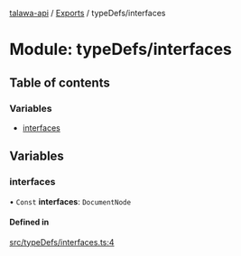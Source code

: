 [talawa-api](../README.md) / [Exports](../modules.md) / typeDefs/interfaces

# Module: typeDefs/interfaces

## Table of contents

### Variables

- [interfaces](typeDefs_interfaces.md#interfaces)

## Variables

### interfaces

• `Const` **interfaces**: `DocumentNode`

#### Defined in

[src/typeDefs/interfaces.ts:4](https://github.com/PalisadoesFoundation/talawa-api/blob/a731ade/src/typeDefs/interfaces.ts#L4)
